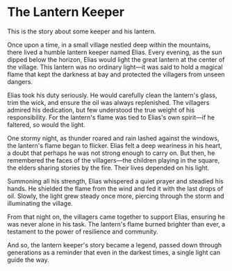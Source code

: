 # The Lantern Keeper

This is the story about some keeper and his lantern.

Once upon a time, in a small village nestled deep within the mountains, there lived a humble lantern keeper named Elias. Every evening, as the sun dipped below the horizon, Elias would light the great lantern at the center of the village. This lantern was no ordinary light—it was said to hold a magical flame that kept the darkness at bay and protected the villagers from unseen dangers.

Elias took his duty seriously. He would carefully clean the lantern's glass, trim the wick, and ensure the oil was always replenished. The villagers admired his dedication, but few understood the true weight of his responsibility. For the lantern's flame was tied to Elias's own spirit—if he faltered, so would the light.

One stormy night, as thunder roared and rain lashed against the windows, the lantern's flame began to flicker. Elias felt a deep weariness in his heart, a doubt that perhaps he was not strong enough to carry on. But then, he remembered the faces of the villagers—the children playing in the square, the elders sharing stories by the fire. Their lives depended on his light.

Summoning all his strength, Elias whispered a quiet prayer and steadied his hands. He shielded the flame from the wind and fed it with the last drops of oil. Slowly, the light grew steady once more, piercing through the storm and illuminating the village.

From that night on, the villagers came together to support Elias, ensuring he was never alone in his task. The lantern's flame burned brighter than ever, a testament to the power of resilience and community.

And so, the lantern keeper's story became a legend, passed down through generations as a reminder that even in the darkest times, a single light can guide the way.